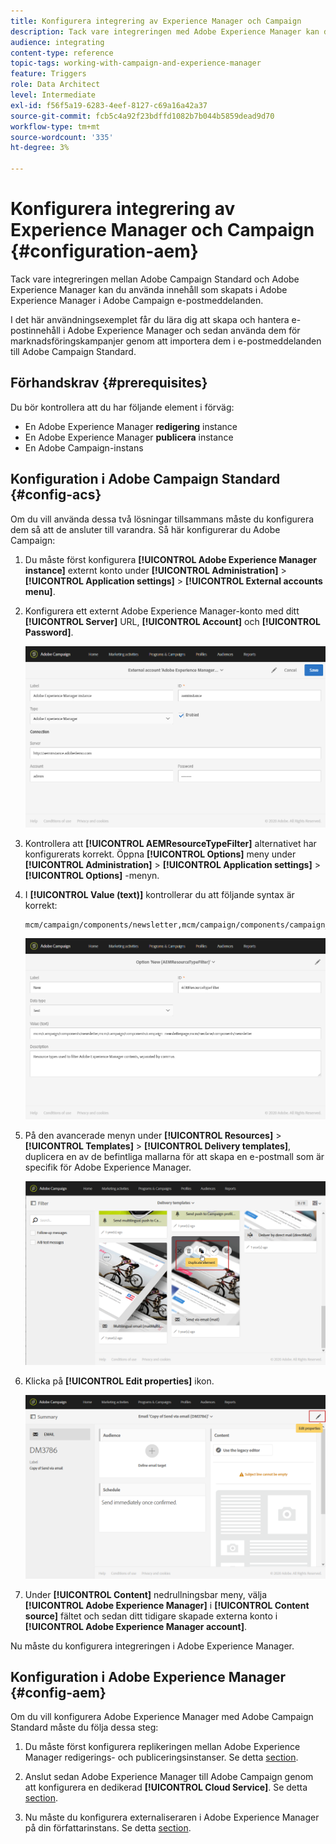 ```yaml
---
title: Konfigurera integrering av Experience Manager och Campaign
description: Tack vare integreringen med Adobe Experience Manager kan du skapa innehåll direkt i AEM och använda det senare i Adobe Campaign.
audience: integrating
content-type: reference
topic-tags: working-with-campaign-and-experience-manager
feature: Triggers
role: Data Architect
level: Intermediate
exl-id: f56f5a19-6283-4eef-8127-c69a16a42a37
source-git-commit: fcb5c4a92f23bdffd1082b7b044b5859dead9d70
workflow-type: tm+mt
source-wordcount: '335'
ht-degree: 3%

---
```


# Konfigurera integrering av Experience Manager och Campaign {#configuration-aem}

Tack vare integreringen mellan Adobe Campaign Standard och Adobe Experience Manager kan du använda innehåll som skapats i Adobe Experience Manager i Adobe Campaign e-postmeddelanden.

I det här användningsexemplet får du lära dig att skapa och hantera e-postinnehåll i Adobe Experience Manager och sedan använda dem för marknadsföringskampanjer genom att importera dem i e-postmeddelanden till Adobe Campaign Standard.

## Förhandskrav {#prerequisites}

Du bör kontrollera att du har följande element i förväg:

* En Adobe Experience Manager **redigering** instance
* En Adobe Experience Manager **publicera** instance
* En Adobe Campaign-instans

## Konfiguration i Adobe Campaign Standard {#config-acs}

Om du vill använda dessa två lösningar tillsammans måste du konfigurera dem så att de ansluter till varandra.
Så här konfigurerar du Adobe Campaign:

1. Du måste först konfigurera **[!UICONTROL Adobe Experience Manager instance]** externt konto under **[!UICONTROL Administration]** > **[!UICONTROL Application settings]** > **[!UICONTROL External accounts menu]**.

1. Konfigurera ett externt Adobe Experience Manager-konto med ditt **[!UICONTROL Server]** URL, **[!UICONTROL Account]** och **[!UICONTROL Password]**.

   ![](assets/aem_1.png)

1. Kontrollera att **[!UICONTROL AEMResourceTypeFilter]** alternativet har konfigurerats korrekt. Öppna **[!UICONTROL Options]** meny under **[!UICONTROL Administration]** > **[!UICONTROL Application settings]** > **[!UICONTROL Options]** -menyn.

1. I **[!UICONTROL Value (text)]** kontrollerar du att följande syntax är korrekt:

   ```
   mcm/campaign/components/newsletter,mcm/campaign/components/campaign_newsletterpage,mcm/neolane/components/newsletter
   ```

   ![](assets/aem_2.png)

1. På den avancerade menyn under **[!UICONTROL Resources]** > **[!UICONTROL Templates]** > **[!UICONTROL Delivery templates]**, duplicera en av de befintliga mallarna för att skapa en e-postmall som är specifik för Adobe Experience Manager.

   ![](assets/aem_3.png)

1. Klicka på **[!UICONTROL Edit properties]** ikon.

   ![](assets/aem_4.png)

1. Under **[!UICONTROL Content]** nedrullningsbar meny, välja **[!UICONTROL Adobe Experience Manager]** i **[!UICONTROL Content source]** fältet och sedan ditt tidigare skapade externa konto i **[!UICONTROL Adobe Experience Manager account]**.

Nu måste du konfigurera integreringen i Adobe Experience Manager.

## Konfiguration i Adobe Experience Manager {#config-aem}

Om du vill konfigurera Adobe Experience Manager med Adobe Campaign Standard måste du följa dessa steg:

1. Du måste först konfigurera replikeringen mellan Adobe Experience Manager redigerings- och publiceringsinstanser. Se detta [section](https://experienceleague.adobe.com/docs/experience-manager-65/administering/integration/campaignstandard.html#configuring-adobe-experience-manager).

1. Anslut sedan Adobe Experience Manager till Adobe Campaign genom att konfigurera en dedikerad **[!UICONTROL Cloud Service]**. Se detta [section](https://experienceleague.adobe.com/docs/experience-manager-65/administering/integration/campaignstandard.html#connecting-aem-to-adobe-campaign).

1. Nu måste du konfigurera externaliseraren i Adobe Experience Manager på din författarinstans. Se detta [section](https://experienceleague.adobe.com/docs/experience-manager-65/administering/integration/campaignstandard.html#configuring-the-externalizer).
